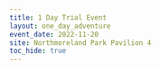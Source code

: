 ```yaml
---
title: 1 Day Trial Event
layout: one_day_adventure
event_date: 2022-11-20
site: Northmoreland Park Pavilion 4
toc_hide: true
---
```






